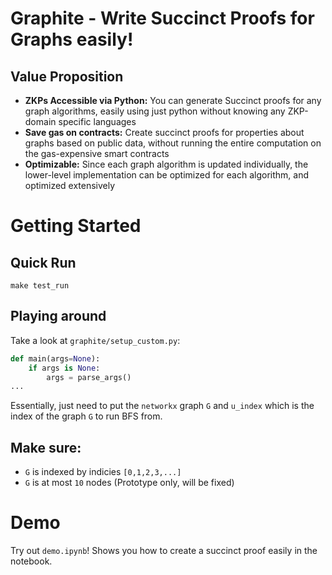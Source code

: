 # Graphite - Write Succinct Proofs for Graphs easily!

## Value Proposition
 - **ZKPs Accessible via Python:** You can generate Succinct proofs for any graph algorithms, easily using just python without knowing any ZKP-domain specific languages
 - **Save gas on contracts:** Create succinct proofs for properties about graphs based on public data, without running the entire computation on the gas-expensive smart contracts
 - **Optimizable:** Since each graph algorithm is updated individually, the lower-level implementation can be optimized for each algorithm, and optimized extensively
 

# Getting Started

## Quick Run

`make test_run`

## Playing around

Take a look at `graphite/setup_custom.py`:
```python
def main(args=None):
    if args is None:
        args = parse_args()
...
```

Essentially, just need to put the `networkx` graph `G` and `u_index` which is the index of the graph `G` to run BFS from.

## Make sure:
 - `G` is indexed by indicies `[0,1,2,3,...]`
 - `G` is at most `10` nodes (Prototype only, will be fixed)



# Demo

Try out `demo.ipynb`! Shows you how to create a succinct proof easily in the notebook.
